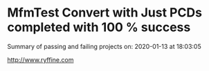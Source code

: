 # MfmTest Convert with Just PCDs completed with 100 % success

Summary of passing and failing projects on: 2020-01-13 at 18:03:05

http://www.ryffine.com
